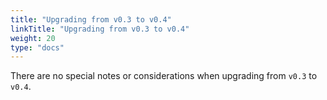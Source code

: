 ```yaml
---
title: "Upgrading from v0.3 to v0.4"
linkTitle: "Upgrading from v0.3 to v0.4"
weight: 20
type: "docs"
---
```


There are no special notes or considerations when upgrading from `v0.3` to `v0.4`.
